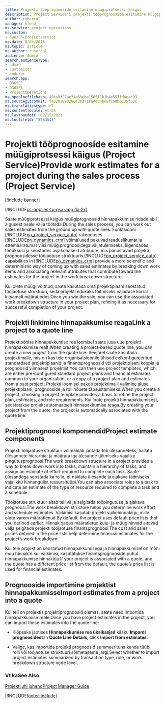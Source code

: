 ```yaml
---
title: Projekti tööprognooside esitamine müügiprotsessi käigus
description: Project Service'i projekti tööprognooside esitamine müügiprotsessi käigus
author: ruhercul
manager: kfend
ms.service: project-operations
ms.custom:
- dyn365-projectservice
ms.date: 8/03/2018
ms.topic: article
ms.author: ruhercul
audience: Admin
search.audienceType:
- admin
- customizer
- enduser
search.app:
- D365CE
- D365PS
- ProjectOperations
ms.openlocfilehash: 49ea8327ae34a69eba1585f1b1b4e557fd4eac93
ms.sourcegitcommit: fa32b1893286f20271fa4ec4be8fc68bd135f53c
ms.translationtype: HT
ms.contentlocale: et-EE
ms.lasthandoff: 02/15/2021
ms.locfileid: "5283543"
---
```

# <a name="provide-work-estimates-for-a-project-during-the-sales-process-project-service"></a><span data-ttu-id="7ad46-103">Projekti tööprognooside esitamine müügiprotsessi käigus (Project Service)</span><span class="sxs-lookup"><span data-stu-id="7ad46-103">Provide work estimates for a project during the sales process (Project Service)</span></span>

[!include [banner](../includes/psa-now-project-operations.md)]

[!INCLUDE[cc-applies-to-psa-app-1x-2x](../includes/cc-applies-to-psa-app-1x-2x.md)]

<span data-ttu-id="7ad46-104">Saate müügiprotsessi käigus müügiprognoosid hinnapakkumise ridade abil algusest peale välja töötada.</span><span class="sxs-lookup"><span data-stu-id="7ad46-104">During the sales process, you can work out sales estimates from the ground up with quote lines.</span></span> <span data-ttu-id="7ad46-105">Funktsiooni [!INCLUDE[pn_project_service_auto](../includes/pn-project-service-auto.md)] rakenduses [!INCLUDE[pn_dynamics_crm](../includes/pn-dynamics-crm.md)] võimalused pakuvad teaduslikumat ja ettemääratumat viisi müügiprognoosidega väljatulemiseks, liigendades tööüksusi ja seostades asjakohaseid atribuute, mis panustavad projekti prognoosidesse tööjaotuse struktuuris.</span><span class="sxs-lookup"><span data-stu-id="7ad46-105">[!INCLUDE[pn_project_service_auto](../includes/pn-project-service-auto.md)] capabilities in [!INCLUDE[pn_dynamics_crm](../includes/pn-dynamics-crm.md)] provide a more scientific and deterministic way of coming up with sales estimates by breaking down work items and associating relevant attributes that contribute toward the estimates for the project in the work breakdown structure.</span></span>  
  
 <span data-ttu-id="7ad46-106">Kui olete müügi võitnud, saate kasutada oma projektiplaani seostatud tööjaotuse struktuuri, seda projekti edukaks täitmiseks vajaduse korral kitsamalt määratledes.</span><span class="sxs-lookup"><span data-stu-id="7ad46-106">Once you win the sale, you can use the associated work breakdown structure in your project plan, refining it as necessary for successful completion of your project.</span></span>  
  
## <a name="link-a-project-to-a-quote-line"></a><span data-ttu-id="7ad46-107">Projekti linkimine hinnapakkumise reaga</span><span class="sxs-lookup"><span data-stu-id="7ad46-107">Link a project to a quote line</span></span>  
 <span data-ttu-id="7ad46-108">Projektipõhise hinnapakkumise rea loomisel saate luua uue projekti hinnapakkumise realt.</span><span class="sxs-lookup"><span data-stu-id="7ad46-108">When creating a project-based quote line, you can create a new project from the quote line.</span></span> <span data-ttu-id="7ad46-109">Seejärel saate kasutada projektimalle, mis on kas teie organisatsioonile ühised eelkonfigureeritud standardsed projektiplaanid ja finantsprognoosid või projektiplaani koopia ja prognoosid viimasest projektist.</span><span class="sxs-lookup"><span data-stu-id="7ad46-109">You can then use project templates, which are either pre-configured standard project plans and financial estimates common to your organization, or a copy of a project plan and estimates from a past project.</span></span> <span data-ttu-id="7ad46-110">Projekti loomisel pakub projektimalli valimine aluse projektiplaani, prognooside ja rollinõuete täpsustamiseks.</span><span class="sxs-lookup"><span data-stu-id="7ad46-110">When you create a project, choosing a project template provides a basis to refine the project plan, estimates, and role requirements.</span></span> <span data-ttu-id="7ad46-111">Kui loote projekti hinnapakkumisest, seostatakse projekt automaatselt hinnapakkumise reaga.</span><span class="sxs-lookup"><span data-stu-id="7ad46-111">By creating your project from the quote, the project is automatically associated with the quote line.</span></span>  
  
## <a name="project-estimate-components"></a><span data-ttu-id="7ad46-112">Projektiprognoosi komponendid</span><span class="sxs-lookup"><span data-stu-id="7ad46-112">Project estimate components</span></span>  
 <span data-ttu-id="7ad46-113">Projekti tööjaotuse struktuur võimaldab jaotada töö ülesanneteks, hallata ülesannete hierarhiat ja määrata iga ülesande täitmiseks vajaliku pingutusprognoosi.</span><span class="sxs-lookup"><span data-stu-id="7ad46-113">The work breakdown structure in a project provides a way to break down work into tasks, maintain a hierarchy of tasks, and assign an estimate of effort required to complete each task.</span></span> <span data-ttu-id="7ad46-114">Saate ülesandega seostada ka rolle, et näidata ülesande ja ajakava täitmiseks vajalikku hinnangulist ressursitüüpi.</span><span class="sxs-lookup"><span data-stu-id="7ad46-114">You can also associate roles to a task to indicate an estimate of the type of resource required to complete a task and a schedule.</span></span>  
  
 <span data-ttu-id="7ad46-115">Tööjaotuse struktuur aitab teil välja selgitada tööpingutuse ja ajakava prognoosi.</span><span class="sxs-lookup"><span data-stu-id="7ad46-115">The work breakdown structure helps you determine work effort and schedule estimates.</span></span> <span data-ttu-id="7ad46-116">Vaikimisi kasutab projekt vaikehinnakirju, mille olete varem määratlenud.</span><span class="sxs-lookup"><span data-stu-id="7ad46-116">By default, the project uses default price lists that you defined earlier.</span></span> <span data-ttu-id="7ad46-117">Hinnakirjades määratletud kulu- ja müügihinnad aitavad välja selgitada projekti tööjaotuse finantsprognoosi.</span><span class="sxs-lookup"><span data-stu-id="7ad46-117">The cost and sales prices defined in the price lists help determine financial estimates for the project’s work breakdown.</span></span>  
  
 <span data-ttu-id="7ad46-118">Kui teie projekt on seostatud hinnapakkumisega ja hinnapakkumisel on mõni muu hinnakiri kui vaikimisi, kasutatakse finantsprognooside puhul hinnapakkumise hinnakirja.</span><span class="sxs-lookup"><span data-stu-id="7ad46-118">If your project is associated with a quote, and the quote has a different price list from the default, the quote’s price list is used for financial estimates.</span></span>  
  
## <a name="import-estimates-from-a-project-into-a-quote"></a><span data-ttu-id="7ad46-119">Prognooside importimine projektist hinnapakkumisse</span><span class="sxs-lookup"><span data-stu-id="7ad46-119">Import estimates from a project into a quote</span></span>  
 <span data-ttu-id="7ad46-120">Kui teil on projektis projektiprognoosid olemas, saate need importida hinnapakkumise reale.</span><span class="sxs-lookup"><span data-stu-id="7ad46-120">Once you have project estimates in the project, you can import these estimates into the quote line:</span></span>  
  
-   <span data-ttu-id="7ad46-121">Klõpsake jaotises **Hinnapakkumise rea üksikasjad** käsku **Impordi prognoosidest**.</span><span class="sxs-lookup"><span data-stu-id="7ad46-121">In **Quote Line Details**, click **Import from estimates**.</span></span> 

-   <span data-ttu-id="7ad46-122">Valige, kas importida projekti prognoosid summeerituna kande tüübi, rolli või tööjaotuse struktuuri sõlmetaseme järgi.</span><span class="sxs-lookup"><span data-stu-id="7ad46-122">Select whether to import project estimates summarized by transaction type, role, or work breakdown structure node level.</span></span>  
  
### <a name="see-also"></a><span data-ttu-id="7ad46-123">Vt ka</span><span class="sxs-lookup"><span data-stu-id="7ad46-123">See Also</span></span>  
 [<span data-ttu-id="7ad46-124">Projektijuhi juhend</span><span class="sxs-lookup"><span data-stu-id="7ad46-124">Project Manager Guide</span></span>](../psa/project-manager-guide.md)


[!INCLUDE[footer-include](../includes/footer-banner.md)]